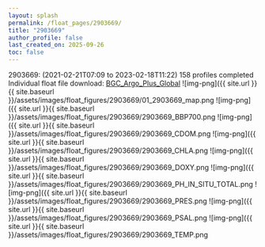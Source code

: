 ```yaml
---
layout: splash
permalink: /float_pages/2903669/
title: "2903669"
author_profile: false
last_created_on: 2025-09-26
toc: false
---
```

 
2903669:  (2021-02-21T07:09 to 2023-02-18T11:22)
158 profiles completed
Individual float file download: [BGC_Argo_Plus_Global](https://ftp.soest.hawaii.edu/bgc_argo_plus/Individual_Floats/outliers_removed/2903669_Sprof_processed.nc)
![img-png]({{ site.url }}{{ site.baseurl }}/assets/images/float_figures/2903669/01_2903669_map.png
![img-png]({{ site.url }}{{ site.baseurl }}/assets/images/float_figures/2903669/2903669_BBP700.png
![img-png]({{ site.url }}{{ site.baseurl }}/assets/images/float_figures/2903669/2903669_CDOM.png
![img-png]({{ site.url }}{{ site.baseurl }}/assets/images/float_figures/2903669/2903669_CHLA.png
![img-png]({{ site.url }}{{ site.baseurl }}/assets/images/float_figures/2903669/2903669_DOXY.png
![img-png]({{ site.url }}{{ site.baseurl }}/assets/images/float_figures/2903669/2903669_PH_IN_SITU_TOTAL.png
![img-png]({{ site.url }}{{ site.baseurl }}/assets/images/float_figures/2903669/2903669_PRES.png
![img-png]({{ site.url }}{{ site.baseurl }}/assets/images/float_figures/2903669/2903669_PSAL.png
![img-png]({{ site.url }}{{ site.baseurl }}/assets/images/float_figures/2903669/2903669_TEMP.png
